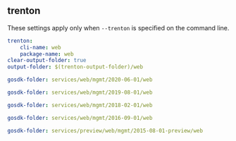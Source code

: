 
## trenton

These settings apply only when `--trenton` is specified on the command line.

``` yaml $(trenton)
trenton:
    cli-name: web
    package-name: web
clear-output-folder: true
output-folder: $(trenton-output-folder)/web
```

``` yaml $(tag) == 'package-2020-06' && $(trenton)
gosdk-folder: services/web/mgmt/2020-06-01/web
```

``` yaml $(tag) == 'package-2019-08' && $(trenton)
gosdk-folder: services/web/mgmt/2019-08-01/web
```

``` yaml $(tag) == 'package-2018-02' && $(trenton)
gosdk-folder: services/web/mgmt/2018-02-01/web
```

``` yaml $(tag) == 'package-2016-09' && $(trenton)
gosdk-folder: services/web/mgmt/2016-09-01/web
```

``` yaml $(tag) == 'package-2015-08-preview' && $(trenton)
gosdk-folder: services/preview/web/mgmt/2015-08-01-preview/web
```
